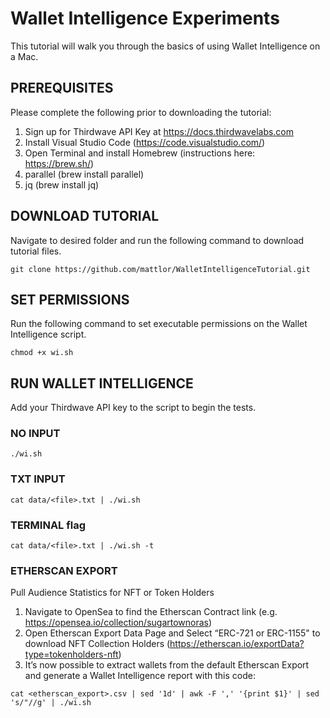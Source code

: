 # Wallet Intelligence Experiments

This tutorial will walk you through the basics of using Wallet Intelligence on a Mac. 

## PREREQUISITES 
Please complete the following prior to downloading the tutorial:

1) Sign up for Thirdwave API Key at https://docs.thirdwavelabs.com
2) Install Visual Studio Code (https://code.visualstudio.com/)
3) Open Terminal and install Homebrew (instructions here: https://brew.sh/)
4) parallel (brew install parallel)
5) jq (brew install jq)

## DOWNLOAD TUTORIAL
Navigate to desired folder and run the following command to download tutorial files. 

```
git clone https://github.com/mattlor/WalletIntelligenceTutorial.git
```

## SET PERMISSIONS
Run the following command to set executable permissions on the Wallet Intelligence script. 
```
chmod +x wi.sh 
```


## RUN WALLET INTELLIGENCE
Add your Thirdwave API key to the script to begin the tests. 

### NO INPUT 
```
./wi.sh 
```
### TXT INPUT
```
cat data/<file>.txt | ./wi.sh
```

### TERMINAL flag
```
cat data/<file>.txt | ./wi.sh -t 
```
### ETHERSCAN EXPORT
Pull Audience Statistics for NFT or Token Holders

1. Navigate to OpenSea to find the Etherscan Contract link (e.g. https://opensea.io/collection/sugartownoras)
2. Open Etherscan Export Data Page and Select “ERC-721 or ERC-1155" to download NFT Collection Holders (https://etherscan.io/exportData?type=tokenholders-nft)
3. It’s now possible to extract wallets from the default Etherscan Export and generate a Wallet Intelligence report with this code:
```
cat <etherscan_export>.csv | sed '1d' | awk -F ',' '{print $1}' | sed 's/"//g' | ./wi.sh
```


